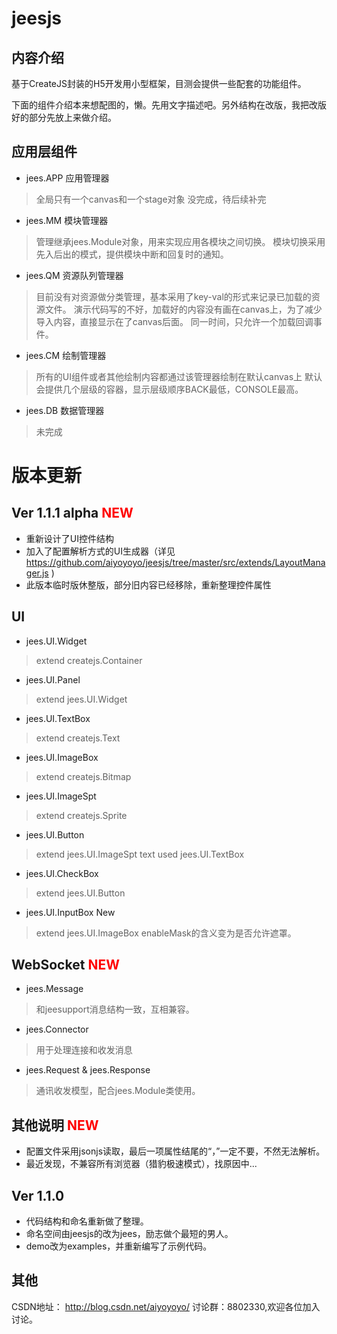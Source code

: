 # jeesjs

## 内容介绍
基于CreateJS封装的H5开发用小型框架，目测会提供一些配套的功能组件。

下面的组件介绍本来想配图的，懒。先用文字描述吧。另外结构在改版，我把改版好的部分先放上来做介绍。
## 应用层组件
* jees.APP 应用管理器
> 全局只有一个canvas和一个stage对象
> 没完成，待后续补完
* jees.MM 模块管理器
> 管理继承jees.Module对象，用来实现应用各模块之间切换。
> 模块切换采用先入后出的模式，提供模块中断和回复时的通知。
* jees.QM 资源队列管理器
> 目前没有对资源做分类管理，基本采用了key-val的形式来记录已加载的资源文件。
> 演示代码写的不好，加载好的内容没有画在canvas上，为了减少导入内容，直接显示在了canvas后面。
> 同一时间，只允许一个加载回调事件。
* jees.CM 绘制管理器
> 所有的UI组件或者其他绘制内容都通过该管理器绘制在默认canvas上
> 默认会提供几个层级的容器，显示层级顺序BACK最低，CONSOLE最高。
* jees.DB 数据管理器
> 未完成

# 版本更新
## Ver 1.1.1 alpha <font color=red>NEW</font>
* 重新设计了UI控件结构
* 加入了配置解析方式的UI生成器（详见 https://github.com/aiyoyoyo/jeesjs/tree/master/src/extends/LayoutManager.js )
* 此版本临时版休整版，部分旧内容已经移除，重新整理控件属性
## UI
* jees.UI.Widget
> extend createjs.Container
* jees.UI.Panel
> extend jees.UI.Widget
* jees.UI.TextBox
> extend createjs.Text
* jees.UI.ImageBox
> extend createjs.Bitmap
* jees.UI.ImageSpt
> extend createjs.Sprite
* jees.UI.Button
> extend jees.UI.ImageSpt
> text used jees.UI.TextBox
* jees.UI.CheckBox
> extend jees.UI.Button
* jees.UI.InputBox New
> extend jees.UI.ImageBox
> enableMask的含义变为是否允许遮罩。
## WebSocket <font color=red>NEW</font>
* jees.Message
> 和jeesupport消息结构一致，互相兼容。
* jees.Connector
> 用于处理连接和收发消息
* jees.Request & jees.Response
> 通讯收发模型，配合jees.Module类使用。
## 其他说明 <font color=red>NEW</font>
* 配置文件采用jsonjs读取，最后一项属性结尾的“，”一定不要，不然无法解析。
* 最近发现，不兼容所有浏览器（猎豹极速模式），找原因中...

## Ver 1.1.0
* 代码结构和命名重新做了整理。
* 命名空间由jeesjs的改为jees，励志做个最短的男人。
* demo改为examples，并重新编写了示例代码。

## 其他
CSDN地址： http://blog.csdn.net/aiyoyoyo/
讨论群：8802330,欢迎各位加入讨论。